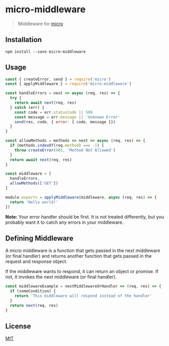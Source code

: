 # micro-middleware

> Middleware for [micro](https://github.com/zeit/micro)


## Installation

    npm install --save micro-middleware


## Usage

```js
const { createError, send } = require('micro')
const { applyMiddleware } = require('micro-middleware')

const handleErrors = next => async (req, res) => {
  try {
    return await next(req, res)
  } catch (err) {
    const code = err.statusCode || 500
    const message = err.message || 'Unknown Error'
    send(res, code, { error: { code, message }})
  }
}

const allowMethods = methods => next => async (req, res) => {
  if (methods.indexOf(req.method) === -1) {
    throw createError(405, 'Method Not Allowed')
  }
  return await next(req, res)
}

const middleware = [
  handleErrors,
  allowMethods(['GET'])
]

module.exports = applyMiddleware(middleware, async (req, res) => {
  return 'Hello world!'
})
```

**Note:** Your error handler should be first. It is not treated differently, but you probably want it to catch any errors in your middleware.

## Defining Middleware

A micro middleware is a function that gets passed in the next middleware (or final handler) and returns another function that gets passed in the request and response object.

If the middleware wants to respond, it can return an object or promise. If not, it invokes the next middleware (or final handler).

```js
const middlewareExample = nextMiddlewareOrHandler => (req, res) => {
  if (someCondition) {
    return 'This middleware will respond instead of the handler'
  }
  return next(req, res)
}
```

## License

[MIT](./LICENSE.md)
